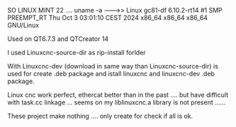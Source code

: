SO LINUX MINT 22 .... uname -a --->>  Linux gc81-df 6.10.2-rt14 #1 SMP PREEMPT_RT Thu Oct  3 03:01:10 CEST 2024 x86_64 x86_64 x86_64 GNU/Linux



Used on QT6.7.3 and QTCreator 14


I used Linuxcnc-source-dir as rip-install forlder

With Linuxcnc-dev (download in same way than Linuxcnc-source-dir) is used for create .deb package and istall linuxcnc and linuxcnc-dev .deb package.


Linux cnc work perfect, ethercat better than in the past .... but have difficult with task.cc linkage ... seems on my liblinuxcnc.a library is not present ...... 


These project make nothing .... only create for check if all is ok.

